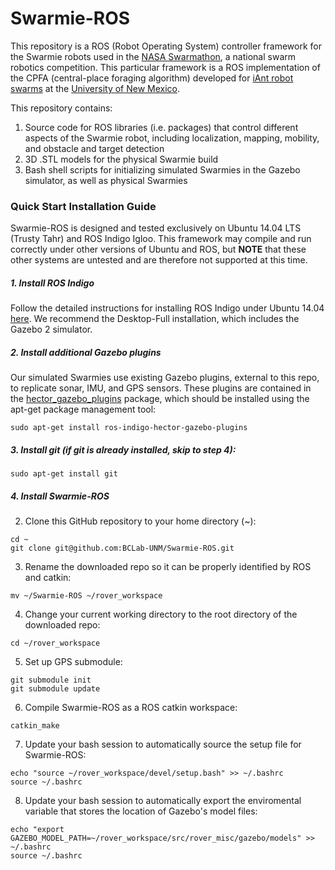 # Swarmie-ROS

This repository is a ROS (Robot Operating System) controller framework for the Swarmie robots used in the [NASA Swarmathon](http://www.nasaswarmathon.com), a national swarm robotics competition. This particular framework is a ROS implementation of the CPFA (central-place foraging algorithm) developed for [iAnt robot swarms](http://swarms.cs.unm.edu) at the [University of New Mexico](http://www.unm.edu/).

This repository contains:

1. Source code for ROS libraries (i.e. packages) that control different aspects of the Swarmie robot, including localization, mapping, mobility, and obstacle and target detection
2. 3D .STL models for the physical Swarmie build 
3. Bash shell scripts for initializing simulated Swarmies in the Gazebo simulator, as well as physical Swarmies

### Quick Start Installation Guide

Swarmie-ROS is designed and tested exclusively on Ubuntu 14.04 LTS (Trusty Tahr) and ROS Indigo Igloo. This framework may compile and run correctly under other versions of Ubuntu and ROS, but **NOTE** that these other systems are untested and are therefore not supported at this time.

##### 1. Install ROS Indigo

Follow the detailed instructions for installing ROS Indigo under Ubuntu 14.04 [here](http://wiki.ros.org/indigo/Installation/Ubuntu). We recommend the Desktop-Full installation, which includes the Gazebo 2 simulator.

##### 2. Install additional Gazebo plugins

Our simulated Swarmies use existing Gazebo plugins, external to this repo, to replicate sonar, IMU, and GPS sensors. These plugins are contained in the [hector_gazebo_plugins](http://wiki.ros.org/hector_gazebo_plugins) package, which should be installed using the apt-get package management tool:

```
sudo apt-get install ros-indigo-hector-gazebo-plugins
```

##### 3. Install git (if git is already installed, skip to step 4):

```
sudo apt-get install git
```

##### 4. Install Swarmie-ROS

2. Clone this GitHub repository to your home directory (~):

  ```
  cd ~
  git clone git@github.com:BCLab-UNM/Swarmie-ROS.git
  ```

3. Rename the downloaded repo so it can be properly identified by ROS and catkin:

  ```
  mv ~/Swarmie-ROS ~/rover_workspace
  ```

4. Change your current working directory to the root directory of the downloaded repo:

  ```
  cd ~/rover_workspace
  ```

5. Set up GPS submodule:

  ```
  git submodule init
  git submodule update
  ```

6. Compile Swarmie-ROS as a ROS catkin workspace:

  ```
  catkin_make
  ```
  
7. Update your bash session to automatically source the setup file for Swarmie-ROS:

  ```
  echo "source ~/rover_workspace/devel/setup.bash" >> ~/.bashrc
  source ~/.bashrc
  ```

8. Update your bash session to automatically export the enviromental variable that stores the location of Gazebo's model files:

  ```
  echo "export GAZEBO_MODEL_PATH=~/rover_workspace/src/rover_misc/gazebo/models" >> ~/.bashrc
  source ~/.bashrc
  ```
